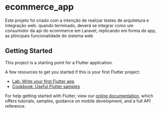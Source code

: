 # ecommerce_app
Este projeto foi criado com a intenção de realizar testes de arquitetura e integração web.
quando terminado, deverá se integrar como um consumidor da api do ecommerce em Laravel, replicando em forma de app, as plincipais funcionalidade do sistema web

## Getting Started

This project is a starting point for a Flutter application.

A few resources to get you started if this is your first Flutter project:

- [Lab: Write your first Flutter app](https://flutter.dev/docs/get-started/codelab)
- [Cookbook: Useful Flutter samples](https://flutter.dev/docs/cookbook)

For help getting started with Flutter, view our
[online documentation](https://flutter.dev/docs), which offers tutorials,
samples, guidance on mobile development, and a full API reference.
